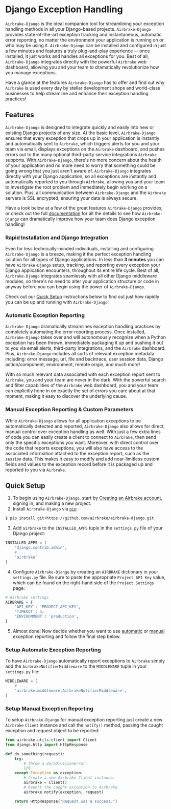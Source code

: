 # Django Exception Handling

`Airbrake-Django` is the ideal companion tool for streamlining your exception handling methods in all your Django-based projects.  `Airbrake-Django` provides state-of-the-art exception tracking and instantaneous, automatic error reporting, no matter the environment your application is running on or who may be using it.  `Airbrake-Django` can be installed and configured in just a few minutes and features a truly plug-and-play experience -- once installed, it just works and handles all exceptions for you.  Best of all, `Airbrake-Django` integrates directly with the powerful `Airbrake` web dashboard, allowing you and your team to dramatically revolutionize how you manage exceptions.

Have a glance at the features `Airbrake-Django` has to offer and find out why `Airbrake` is used every day by stellar development shops and world-class businesses to help streamline and enhance their exception handling practices!

## Features

`Airbrake-Django` is designed to integrate quickly and easily into new or existing Django projects of any size.  At the basic level, `Airbrake-Django` ensures that every exception that crops up in your application is instantly and automatically sent to `Airbrake`, which triggers alerts for you and your team via email, displays exceptions on the `Airbrake` dashboard, and pushes errors out to the many optional third-party service integrations `Airbrake` supports.  With `Airbrake-Django`, there's no more concern about the health of your application and no more need to worry that something could be going wrong that you just aren't aware of.  `Airbrake-Django` integrates directly with your Django application, so all exceptions are instantly and automatically reported to you through `Airbrake`, allowing you and your team to investigate the root problem and immediately begin working on a solution.  Plus, all communication between `Airbrake-Django` and the `Airbrake` servers is SSL encrypted, ensuring your data is always secure.

Have a look below at a few of the great features `Airbrake-Django` provides, or check out the full [documentation](https://github.com/airbrake/Airbrake-django) for all the details to see how `Airbrake-Django` can dramatically improve how your team does Django exception handling!

### Rapid Installation and Django Integration

Even for less technically-minded individuals, installing and configuring `Airbrake-Django` is a breeze, making it the perfect exception handling solution for all types of Django applications.  In less than **3 minutes** you can have `Airbrake-Django` setup, tracking, and reporting every exception your Django application encounters, throughout its entire life cycle.  Best of all, `Airbrake-Django` integrates seamlessly with all other Django middleware modules, so there's no need to alter your application structure or code in anyway before you can begin using the power of `Airbrake-Django`.

Check out our [Quick Setup](#quick-setup) instructions below to find out just how rapidly you can be up and running with `Airbrake-Django`!

### Automatic Exception Reporting

`Airbrake-Django` dramatically streamlines exception handling practices by completely automating the error reporting process.  Once installed, `Airbrake-Django` takes over and will autonomously recognize when a Python exception has been thrown, immediately packaging it up and pushing it out to you via email alerts, third-party integrations, and the `Airbrake` dashboard.  Plus, `Airbrake-Django` includes all sorts of relevant exception metadata including: error message, url, file and backtrace, user session data, Django action/component, environment, remote origin, and much more!

With so much relevant data associated with each exception report sent to `Airbrake`, you and your team are never in the dark.  With the powerful search and filter capabilities of the `Airbrake` web dashboard, you and your team can explicitly hone in on exactly the set of errors you care about at that moment, making it easy to discover the underlying cause.

### Manual Exception Reporting & Custom Parameters

While `Airbrake-Django` allows for all application exceptions to be automatically detected and reported, `Airbrake-Django` also allows for direct, manual control over exception handling as well.  With just a few extra lines of code you can easily create a client to connect to `Airbrake`, then send only the specific exceptions you want.  Moreover, with direct control over the code that reports exceptions, you will also have access to the associated information attached to the exception report, such as the `session` data.  This makes it easy to modify and add near-limitless custom fields and values to the exception record before it is packaged up and reported to you via `Airbrake`.

## Quick Setup

1. To begin using `Airbrake-Django`, start by [Creating an Airbrake account](https://airbrake.io/account/new), signing in, and making a new project.
2. Install `Airbrake-Django` via [`pip`](https://pip.pypa.io/en/stable/):

```bash
$ pip install git+https://github.com/airbrake/airbrake-django.git
```

3. Add `airbrake` to the `INSTALLED_APPS` tuple in the `settings.py` file of your Django project:

```python
INSTALLED_APPS = (
    'django.contrib.admin',
    # ...
    'airbrake'
)
``` 

4. Configure `Airbrake-Django` by creating an `AIRBRAKE` dictionary in your `settings.py` file.  Be sure to paste the appropriate `Project API Key` value, which can be found on the right-hand side of the `Project Settings` page:

```python
# Airbrake settings
AIRBRAKE = {
    'API_KEY': 'PROJECT_API_KEY',
    'TIMEOUT': 5,
    'ENVIRONMENT': 'production',
}
```

5. Almost done!  Now decide whether you want to use [automatic](#setup-automatic-exception-reporting) or [manual](#setup-manual-exception-reporting) exception reporting and follow the final step below.

### Setup Automatic Exception Reporting

To have `Airbrake-Django` automatically report exceptions to `Airbrake` simply add the `AirbrakeNotifierMiddleware` to the `MIDDLEWARE` tuple in your `settings.py` file:

```python
MIDDLEWARE = (
    # ...,
    'airbrake.middleware.AirbrakeNotifierMiddleware',
)
```

### Setup Manual Exception Reporting

To setup `Airbrake-Django` for manual exception reporting just create a new `Airbrake` `Client` instance and call the `notify()` method, passing the caught exception and request object to be reported:

```python
from airbrake.utils.client import Client
from django.http import HttpResponse

def do_something(request):
    try:
        # Throw a ZeroDivisionError.
        1/0
    except Exception as exception:
        # Create a new Airbrake Client instance.
        airbrake = Client()
        # Report the caught exception to Airbrake.
        airbrake.notify(exception, request)

    return HttpResponse("Request was a success.")
```